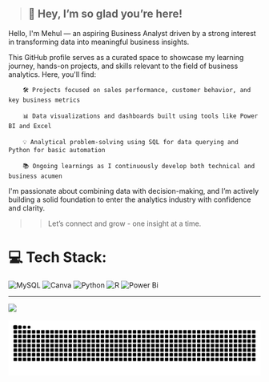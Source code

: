 > ## 🌟 Hey, I’m so glad you’re here!



Hello, I'm Mehul — an aspiring Business Analyst driven by a strong interest in transforming data into meaningful business insights.

This GitHub profile serves as a curated space to showcase my learning journey, hands-on projects, and skills relevant to the field of business analytics. Here, you'll find:

        🛠️ Projects focused on sales performance, customer behavior, and key business metrics

        📊 Data visualizations and dashboards built using tools like Power BI and Excel

        💡 Analytical problem-solving using SQL for data querying and Python for basic automation

        📚 Ongoing learnings as I continuously develop both technical and business acumen

I'm passionate about combining data with decision-making, and I’m actively building a solid foundation to enter the analytics industry with confidence and clarity.

>>Let’s connect and grow - one insight at a time.


# 💻 Tech Stack:
![MySQL](https://img.shields.io/badge/mysql-4479A1.svg?style=for-the-badge&logo=mysql&logoColor=white) ![Canva](https://img.shields.io/badge/Canva-%2300C4CC.svg?style=for-the-badge&logo=Canva&logoColor=white) ![Python](https://img.shields.io/badge/python-3670A0?style=for-the-badge&logo=python&logoColor=ffdd54) ![R](https://img.shields.io/badge/r-%23276DC3.svg?style=for-the-badge&logo=r&logoColor=white) ![Power Bi](https://img.shields.io/badge/power_bi-F2C811?style=for-the-badge&logo=powerbi&logoColor=black)



---
[![](https://visitcount.itsvg.in/api?id=ZeuusOP&icon=0&color=0)](https://visitcount.itsvg.in)

<!-- Proudly created with GPRM ( https://gprm.itsvg.in ) -->
>>> 
<div align="center">

  ![snake gif](https://github.com/ZeuusOP/ZeuusOP/blob/output/github-snake.svg)

  </div>
